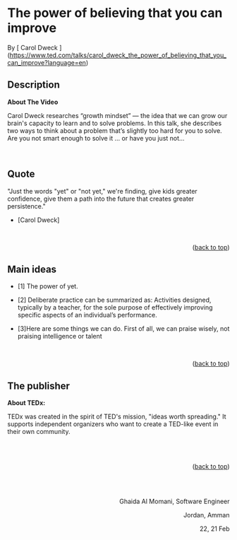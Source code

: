 # The power of believing that you can improve
<!-- This is the reading notes repository where I keep my favorite articles with their sources.
       
       Hope you'll benefit from my reads, Enjoy!


-->




By [ Carol Dweck ] (https://www.ted.com/talks/carol_dweck_the_power_of_believing_that_you_can_improve?language=en)

## Description
**About The Video**

Carol Dweck researches “growth mindset” — the idea that we can grow our brain's capacity to learn and to solve problems. In this talk, she describes two ways to think about a problem that’s slightly too hard for you to solve. Are you not smart enough to solve it … or have you just not...




<br/>

## Quote


"Just the words "yet" or "not yet," we're finding, give kids greater confidence, give them a path into the future that creates greater persistence."

- [Carol Dweck] 


<br/>
    <p align="right">(<a href="#top">back to top</a>)</p>

<!-- ROADMAP -->
## Main ideas

- [1] 
The power of yet.

- [2]  Deliberate practice can be summarized as:
Activities designed, typically by a teacher, for the sole purpose of effectively improving specific aspects of an individual’s performance.

- [3]Here are some things we can do. First of all, we can praise wisely, not praising intelligence or talent

<br/>
   <p align="right">(<a href="#top">back to top</a>)</p>

## The publisher
**About TEDx:**
 
TEDx was created in the spirit of TED's mission, "ideas worth spreading." It supports independent organizers who want to create a TED-like event in their own community.


<br/>
<br/>
    <p align="right">(<a href="#top">back to top</a>)</p>

  <br/><br/>

<p align="right">Ghaida Al Momani, Software Engineer</p>
<p align="right">Jordan, Amman</p>
  <p align="right">22, 21 Feb </p>